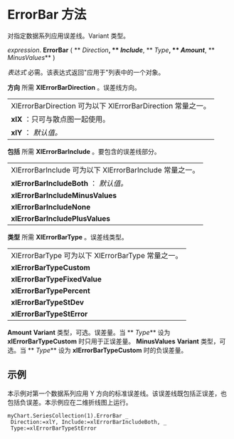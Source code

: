 
# ErrorBar 方法

对指定数据系列应用误差线。Variant 类型。

 _expression_. **ErrorBar** ( ** _Direction_**, ** _Include_**, ** _Type_**, ** _Amount_**, ** _MinusValues_** )

 _表达式_ 必需。该表达式返回"应用于"列表中的一个对象。

 **方向** 所需
 **XlErrorBarDirection**
 。误差线方向。

||
|:-----|
|XlErrorBarDirection 可为以下 XlErrorBarDirection 常量之一。|
|**xlX** ：只可与散点图一起使用。|
|**xlY** ： _默认值。_|
 **包括** 所需
 **XlErrorBarInclude**
 。要包含的误差线部分。

||
|:-----|
|XlErrorBarInclude 可为以下 XlErrorBarInclude 常量之一。|
|**xlErrorBarIncludeBoth** ： _默认值。_|
|**xlErrorBarIncludeMinusValues**|
|**xlErrorBarIncludeNone**|
|**xlErrorBarIncludePlusValues**|
 **类型** 所需
 **XlErrorBarType**
 。误差线类型。

||
|:-----|
|XlErrorBarType 可为以下 XlErrorBarType 常量之一。|
|**xlErrorBarTypeCustom**|
|**xlErrorBarTypeFixedValue**|
|**xlErrorBarTypePercent**|
|**xlErrorBarTypeStDev**|
|**xlErrorBarTypeStError**|
 **Amount** **Variant** 类型，可选。误差量。当 ** _Type_** 设为 **xlErrorBarTypeCustom** 时只用于正误差量。
 **MinusValues** **Variant** 类型，可选。当 ** _Type_** 设为 **xlErrorBarTypeCustom** 时的负误差量。

## 示例

本示例对第一个数据系列应用 Y 方向的标准误差线。该误差线既包括正误差，也包括负误差。本示例应在二维折线图上运行。


```
myChart.SeriesCollection(1).ErrorBar _ 
 Direction:=xlY, Include:=xlErrorBarIncludeBoth, _ 
 Type:=xlErrorBarTypeStError
```

